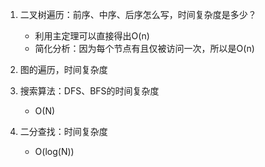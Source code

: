 1. 二叉树遍历：前序、中序、后序怎么写，时间复杂度是多少？
   - 利用主定理可以直接得出O(n)
   - 简化分析：因为每个节点有且仅被访问一次，所以是O(n)

2. 图的遍历，时间复杂度
3. 搜索算法：DFS、BFS的时间复杂度
   - O(N)
4. 二分查找：时间复杂度
   - O(log(N))